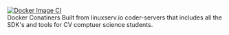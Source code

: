 [![Docker Image CI](https://github.com/CVHS-CloudIDE/code-server/actions/workflows/docker-image.yml/badge.svg)](https://github.com/CVHS-CloudIDE/code-server/actions/workflows/docker-image.yml)
<br>
Docker Conatiners Built from linuxserv.io coder-servers that includes all the SDK's and tools for CV comptuer science students.
